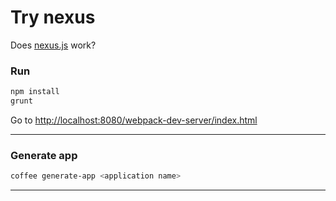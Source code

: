 Try nexus
=========

Does [nexus.js](https://github.com/DaQuirm/nexus) work?

### Run
```sh
npm install
grunt
```
Go to [http://localhost:8080/webpack-dev-server/index.html](http://localhost:8080/webpack-dev-server/index.html)

---

### Generate app
```sh
coffee generate-app <application name>
```

---
